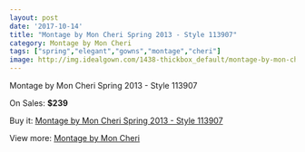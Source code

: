 ```yaml
---
layout: post
date: '2017-10-14'
title: "Montage by Mon Cheri Spring 2013 - Style 113907"
category: Montage by Mon Cheri
tags: ["spring","elegant","gowns","montage","cheri"]
image: http://img.idealgown.com/1438-thickbox_default/montage-by-mon-cheri-spring-2013-style-113907.jpg
---
```

Montage by Mon Cheri Spring 2013 - Style 113907

On Sales: **$239**
<a href="https://www.idealgown.com/en/montage-by-mon-cheri/654-montage-by-mon-cheri-spring-2013-style-113907.html"><amp-img layout="responsive" width="600" height="600" src="//img.idealgown.com/1438-thickbox_default/montage-by-mon-cheri-spring-2013-style-113907.jpg" alt="Montage by Mon Cheri Spring 2013 - Style 113907 0" /></a>
<a href="https://www.idealgown.com/en/montage-by-mon-cheri/654-montage-by-mon-cheri-spring-2013-style-113907.html"><amp-img layout="responsive" width="600" height="600" src="//img.idealgown.com/1439-thickbox_default/montage-by-mon-cheri-spring-2013-style-113907.jpg" alt="Montage by Mon Cheri Spring 2013 - Style 113907 1" /></a>

Buy it: [Montage by Mon Cheri Spring 2013 - Style 113907](https://www.idealgown.com/en/montage-by-mon-cheri/654-montage-by-mon-cheri-spring-2013-style-113907.html "Montage by Mon Cheri Spring 2013 - Style 113907")

View more: [Montage by Mon Cheri](https://www.idealgown.com/en/9-montage-by-mon-cheri "Montage by Mon Cheri")